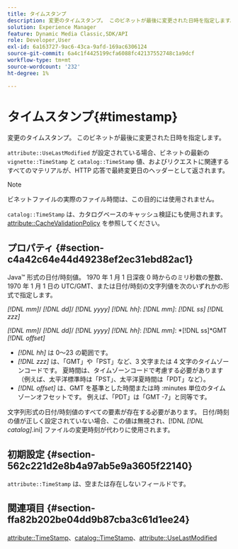 ```yaml
---
title: タイムスタンプ
description: 変更のタイムスタンプ。 このビネットが最後に変更された日時を指定します。
solution: Experience Manager
feature: Dynamic Media Classic,SDK/API
role: Developer,User
exl-id: 6a163727-9ac6-43ca-9afd-169ac6306124
source-git-commit: 6a4c1f4425199cfa6088fc42137552748c1a9dcf
workflow-type: tm+mt
source-wordcount: '232'
ht-degree: 1%

---
```


# タイムスタンプ{#timestamp}

変更のタイムスタンプ。 このビネットが最後に変更された日時を指定します。

`attribute::UseLastModified` が設定されている場合、ビネットの最新の `vignette::TimeStamp` と `catalog::TimeStamp` 値、およびリクエストに関連するすべてのマテリアルが、HTTP 応答で最終変更日のヘッダーとして返されます。

>[!NOTE]
>
>ビネットファイルの実際のファイル時間は、この目的には使用されません。

`catalog::TimeStamp` は、カタログベースのキャッシュ検証にも使用されます。 [attribute::CacheValidationPolicy](/help/aem-is-ir-api/ir-api/material-cat/image-rendering-api-ref/c-ir-material-catalog/c-ir-attributes-reference/r-ir-cachevalidationpolicy.md) を参照してください。

## プロパティ {#section-c4a42c64e44d49238ef2ec31ebd82ac1}

Java™ 形式の日付/時刻値。 1970 年 1 月 1 日深夜 0 時からのミリ秒数の整数、1970 年 1 月 1 日の UTC/GMT、または日付/時刻の文字列値を次のいずれかの形式で指定します。

*[!DNL mm]*/ *[!DNL dd]*/ *[!DNL yyyy]* *[!DNL hh]*: *[!DNL mm]*: *[!DNL ss]* *[!DNL zzz]*

*[!DNL mm]*/ *[!DNL dd]*/ *[!DNL yyyy]* *[!DNL hh]*: *[!DNL mm]*: *[!DNL ss]*GMT *[!DNL offset]*

* *[!DNL hh]* は 0～23 の範囲です。
* *[!DNL zzz]* は、「GMT」や「PST」など、3 文字または 4 文字のタイムゾーンコードです。 夏時間は、タイムゾーンコードで考慮する必要があります（例えば、太平洋標準時は「PST」、太平洋夏時間は「PDT」など）。
* *[!DNL offset]* は、GMT を基準とした時間または時 :minutes 単位のタイムゾーンオフセットです。 例えば、「PDT」は「GMT -7」と同等です。

文字列形式の日付/時刻値のすべての要素が存在する必要があります。 日付/時刻の値が正しく設定されていない場合、この値は無視され、[!DNL *[!DNL catalog]*.ini] ファイルの変更時刻が代わりに使用されます。

## 初期設定 {#section-562c221d2e8b4a97ab5e9a3605f22140}

`attribute::TimeStamp` は、空または存在しないフィールドです。

## 関連項目 {#section-ffa82b202be04dd9b87cba3c61d1ee24}

[attribute::TimeStamp](../../../../../ir-api/material-cat/image-rendering-api-ref/c-ir-material-catalog/c-ir-attributes-reference/r-ir-timestamp.md#reference-8373ad4ee03d4e4b9a8fc96cf42b3181)、[catalog::TimeStamp](../../../../../ir-api/material-cat/image-rendering-api-ref/c-ir-material-catalog/c-ir-material-data-reference/r-ir-timestamp-dataref.md#reference-6daf7973dc4f4b4e9e8165756db7c319)、[attribute::UseLastModified](../../../../../ir-api/material-cat/image-rendering-api-ref/c-ir-material-catalog/c-ir-attributes-reference/r-ir-uselastmodified.md#reference-d2ab628c9e004fedbd38324866dbca1d)
